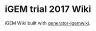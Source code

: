 # iGEM trial 2017 Wiki

iGEM Wiki built with [generator-igemwiki](https://github.com/igemuoftATG/generator-igemwiki).

